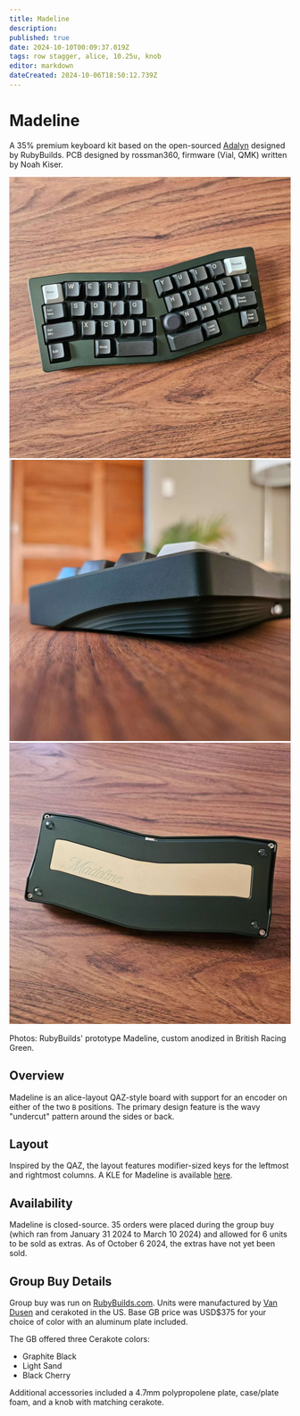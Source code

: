 ```yaml
---
title: Madeline
description: 
published: true
date: 2024-10-10T00:09:37.019Z
tags: row stagger, alice, 10.25u, knob
editor: markdown
dateCreated: 2024-10-06T18:50:12.739Z
---
```


# Madeline
A 35% premium keyboard kit based on the open-sourced [Adalyn](https://github.com/MarvFPV/Adalyn) designed by RubyBuilds. PCB designed by rossman360, firmware (Vial, QMK) written by Noah Kiser.

![madeline_top.jpg](/Boards/images/madeline_top.jpg)
![madeline_side.jpg](/Boards/images/madeline_side.jpg)
![madeline_bottom.jpg](/Boards/images/madeline_bottom.jpg)

Photos: RubyBuilds' prototype Madeline, custom anodized in British Racing Green.
## Overview
Madeline is an alice-layout QAZ-style board with support for an encoder on either of the two `B` positions. The primary design feature is the wavy "undercut" pattern around the sides or back.

## Layout

Inspired by the QAZ, the layout features modifier-sized keys for the leftmost and rightmost columns. A KLE for Madeline is available [here]().

## Availability
Madeline is closed-source. 35 orders were placed during the group buy (which ran from January 31 2024 to March 10 2024) and allowed for 6 units to be sold as extras. As of October 6 2024, the extras have not yet been sold.


## Group Buy Details
Group buy was run on [RubyBuilds.com](https://shop.rubybuilds.com/). Units were manufactured by [Van Dusen](https://www.vdmfg.com/) and cerakoted in the US. Base GB price was USD$375 for your choice of color with an aluminum plate included.

The GB offered three Cerakote colors: 
- Graphite Black
- Light Sand
- Black Cherry

Additional accessories included a 4.7mm polypropolene plate, case/plate foam, and a knob with matching cerakote.



